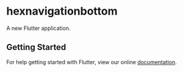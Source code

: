 # hexnavigationbottom

A new Flutter application.

## Getting Started

For help getting started with Flutter, view our online
[documentation](https://flutter.io/).
